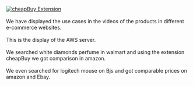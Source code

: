 [![cheapBuy Extension](https://img.youtube.com/vi/Rd5pno8FuD4/0.jpg)](https://www.youtube.com/watch?v=Rd5pno8FuD4)
</br>
</br>
We have displayed the use cases in the videos of the products in different e-commerce websites.
</br>
</br>
This is the display of the AWS server.
</br>
</br>
We searched white diamonds perfume in walmart and using the extension cheapBuy we got comparison in amazon.
</br>
</br>
We even searched for logitech mouse on Bjs and got comparable prices on amazon and Ebay.
